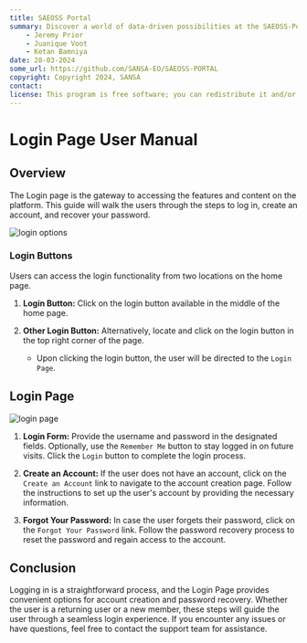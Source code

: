 ```yaml
---
title: SAEOSS Portal
summary: Discover a world of data-driven possibilities at the SAEOSS-Portal, where information converges to empower data sharing and decision-making.
    - Jeremy Prior
    - Juanique Voot
    - Ketan Bamniya
date: 28-03-2024
some_url: https://github.com/SANSA-EO/SAEOSS-PORTAL
copyright: Copyright 2024, SANSA
contact:
license: This program is free software; you can redistribute it and/or modify it under the terms of the GNU Affero General Public License as published by the Free Software Foundation; either version 3 of the License, or (at your option) any later version.
---
```


# Login Page User Manual

## Overview

The Login page is the gateway to accessing the features and content on the platform. This guide will walk the users through the steps to log in, create an account, and recover your password.

![login options](./img/login-1.png)

### Login Buttons

Users can access the login functionality from two locations on the home page.


1. **Login Button:** Click on the login button available in the middle of the home page.
2. **Other Login Button:** Alternatively, locate and click on the login button in the top right corner of the page.

    - Upon clicking the login button, the user will be directed to the `Login Page`.

## Login Page

![login page](./img/login-2.png)

1. **Login Form:** Provide the username and password in the designated fields. Optionally, use the `Remember Me` button to stay logged in on future visits. Click the `Login` button to complete the login process.

2. **Create an Account:** If the user does not have an account, click on the `Create an Account` link to navigate to the account creation page. Follow the instructions to set up the user's account by providing the necessary information.

3. **Forgot Your Password:** In case the user forgets their password, click on the `Forgot Your Password` link.
Follow the password recovery process to reset the password and regain access to the account.

## Conclusion

Logging in is a straightforward process, and the Login Page provides convenient options for account creation and password recovery. Whether the user is a returning user or a new member, these steps will guide the user through a seamless login experience. If you encounter any issues or have questions, feel free to contact the support team for assistance.

